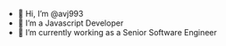 - 👋 Hi, I’m @avj993
- 👀 I’m a Javascript Developer
- 🌱 I’m currently working as a Senior Software Engineer

<!---
avj993/avj993 is a ✨ special ✨ repository because its `README.md` (this file) appears on your GitHub profile.
You can click the Preview link to take a look at your changes.
--->
